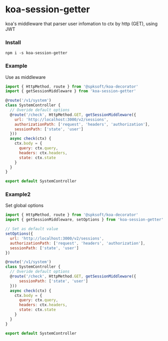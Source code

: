 # koa-session-getter
koa's middleware that parser user infomation to ctx by http (GET), using JWT

### Install

`npm i -s koa-session-getter`

### Example
Use as middleware

```javascript
import { HttpMethod, route } from '@spksoft/koa-decorator'
import { getSessionMiddleware } from 'koa-session-getter'

@route('/v1/system')
class SystemController {
  // Overide default options
  @route('/check', HttpMethod.GET, getSessionMiddleware({
    url: 'http://localhost:3000/v2/sessions',
    authorizationPath: ['request', 'headers', 'authorization'],
    sessionPath: ['state', 'user']
  }))
  async check(ctx) {
    ctx.body = {
      query: ctx.query,
      headers: ctx.headers,
      state: ctx.state
    }
  }
}

export default SystemController
```

### Example2
Set global options

```javascript
import { HttpMethod, route } from '@spksoft/koa-decorator'
import { getSessionMiddleware, setOptions } from 'koa-session-getter'

// Set as default value
setOptions({
  url: 'http://localhost:3000/v2/sessions',
  authorizationPath: ['request', 'headers', 'authorization'],
  sessionPath: ['state', 'user']
})

@route('/v1/system')
class SystemController {
  // Overide default options
  @route('/check', HttpMethod.GET, getSessionMiddleware({
      sessionPath: ['state', 'user']
  }))
  async check(ctx) {
    ctx.body = {
      query: ctx.query,
      headers: ctx.headers,
      state: ctx.state
    }
  }
}

export default SystemController
```

